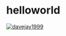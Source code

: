 # helloworld


[![davejay1999](https://circleci.com/gh/davejay1999/SSW567-ws.svg?style=svg)](https://app.circleci.com/pipelines/github/davejay1999/SSW567-ws?branch=main&filter=all)